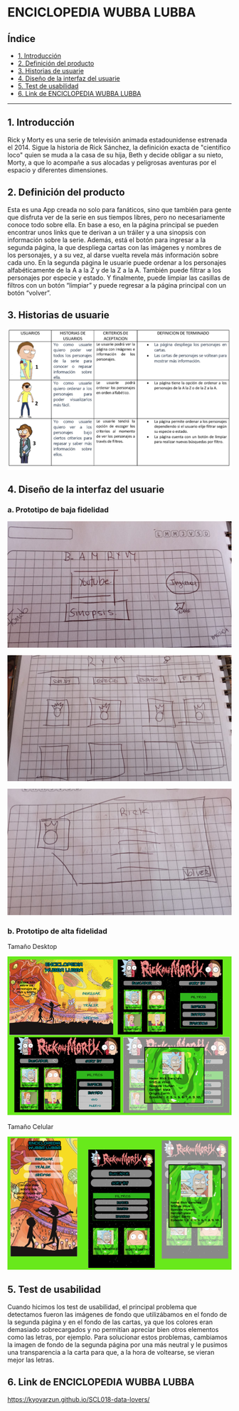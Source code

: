 # ENCICLOPEDIA WUBBA LUBBA

## Índice

* [1. Introducción](#1-Introducción)
* [2. Definición del producto](#2-Definición-del-producto)
* [3. Historias de usuarie](#3-Historias-de-usuarie)
* [4. Diseño de la interfaz del usuarie](#4-Diseño-de-la-interfaz-del-usuarie)
* [5. Test de usabilidad](#5-Test-de-usabilidad)
* [6. Link de ENCICLOPEDIA WUBBA LUBBA](#6-Link-de-ENCICLOPEDIA-WUBBA-LUBBA)

***	

## 1.	Introducción
Rick y Morty es una serie de televisión animada estadounidense estrenada el 2014. Sigue la historia de Rick Sánchez, la definición exacta de "científico loco" quien se muda a la casa de su hija, Beth y decide obligar a su nieto, Morty, a que lo acompañe a sus alocadas y peligrosas aventuras por el espacio y diferentes dimensiones.

## 2.	Definición del producto
Esta es una App creada no solo para fanáticos, sino que también para gente que disfruta ver de la serie en sus tiempos libres, pero no necesariamente conoce todo sobre ella. En base a eso, en la página principal se pueden encontrar unos links que te derivan a un tráiler y a una sinopsis con información sobre la serie. Además, está el botón para ingresar a la segunda página, la que despliega cartas con las imágenes y nombres de los personajes, y a su vez, al darse vuelta revela más información sobre cada uno. 
En la segunda página le usuarie puede ordenar a los personajes alfabéticamente de la A a la Z y de la Z a la A. También puede filtrar a los personajes por especie y estado. Y finalmente, puede limpiar las casillas de filtros con un botón “limpiar” y puede regresar a la página principal con un botón “volver”.

## 3.	Historias de usuarie
![](src/imagesReadme/HU.jpg)

## 4.	Diseño de la interfaz del usuarie

### a.	Prototipo de baja fidelidad

![](src/imagesReadme/PBF1.jpeg)

![](src/imagesReadme/PBF2.jpeg)

![](src/imagesReadme/PBF3.jpeg)

### b.	Prototipo de alta fidelidad

Tamaño Desktop

![](src/imagesReadme/PAF1.png)

Tamaño Celular

![](src/imagesReadme/PAF2.png)

## 5.	Test de usabilidad
Cuando hicimos los test de usabilidad, el principal problema que detectamos fueron las imágenes de fondo que utilizábamos en el fondo de la segunda página y en el fondo de las cartas, ya que los colores eran demasiado sobrecargados y no permitían apreciar bien otros elementos como las letras, por ejemplo. Para solucionar estos problemas, cambiamos la imagen de fondo de la segunda página por una más neutral y le pusimos una transparencia a la carta para que, a la hora de voltearse, se vieran mejor las letras.

## 6.	Link de ENCICLOPEDIA WUBBA LUBBA

https://kyoyarzun.github.io/SCL018-data-lovers/